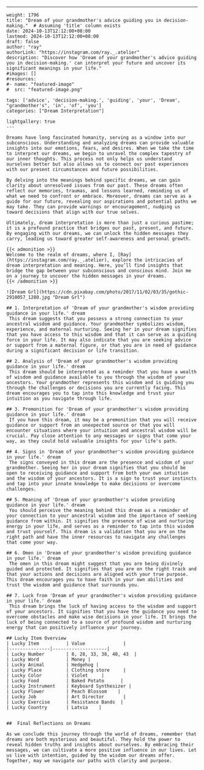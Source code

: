 ---
    weight: 1796
    title: "Dream of your grandmother's advice guiding you in decision-making."  # Assuming 'title' column exists
    date: 2024-10-13T12:12:00+08:00
    lastmod: 2024-10-13T12:12:00+08:00
    draft: false
    author: "ray"
    authorLink: "https://instagram.com/ray._.atelier"
    description: "Discover how 'Dream of your grandmother's advice guiding you in decision-making.' can interpret your future and uncover its significant meanings in your life."
    #images: []
    #resources:
    #- name: "featured-image"
    #  src: "featured-image.png"
    
    tags: ['advice', 'decision-making.', 'guiding', 'your', 'Dream', "grandmother's", 'in', 'of', 'you']
    categories: ["Dream Interpretation"]
    
    lightgallery: true
    ---
    
    Dreams have long fascinated humanity, serving as a window into our subconscious. Understanding and analyzing dreams can provide valuable insights into our emotions, fears, and desires. When we take the time to interpret our dreams, we begin to unravel the complex tapestry of our inner thoughts. This process not only helps us understand ourselves better but also allows us to connect our past experiences with our present circumstances and future possibilities.
    
    By delving into the meanings behind specific dreams, we can gain clarity about unresolved issues from our past. These dreams often reflect our memories, traumas, and lessons learned, reminding us of what we need to confront or embrace. Moreover, dreams can serve as a guide for our future, revealing our aspirations and potential paths we may take. They can provide warnings or encouragement, nudging us toward decisions that align with our true selves.
    
    Ultimately, dream interpretation is more than just a curious pastime; it is a profound practice that bridges our past, present, and future. By engaging with our dreams, we can unlock the hidden messages they carry, leading us toward greater self-awareness and personal growth.
    
    {{< admonition >}}
    Welcome to the realm of dreams, where I, [Ray](https://instagram.com/ray._.atelier), explore the intricacies of dream interpretation and meaning. Here, you’ll find insights that bridge the gap between your subconscious and conscious mind. Join me on a journey to uncover the hidden messages in your dreams.
    {{< /admonition >}}
    
    ![Dream Grl](https://cdn.pixabay.com/photo/2017/11/02/03/35/gothic-2910057_1280.jpg "Dream Grl")
    
    ## 1. Interpretation of 'Dream of your grandmother's wisdom providing guidance in your life.' dream
     This dream suggests that you possess a strong connection to your ancestral wisdom and guidance. Your grandmother symbolizes wisdom, experience, and maternal nurturing. Seeing her in your dream signifies that you have access to this wisdom and that it can serve as a guiding force in your life. It may also indicate that you are seeking advice or support from a maternal figure, or that you are in need of guidance during a significant decision or life transition.
    
    ## 2. Analysis of 'Dream of your grandmother's wisdom providing guidance in your life.' dream
     This dream should be interpreted as a reminder that you have a wealth of wisdom and guidance available to you through the wisdom of your ancestors. Your grandmother represents this wisdom and is guiding you through the challenges or decisions you are currently facing. This dream encourages you to tap into this knowledge and trust your intuition as you navigate through life.
    
    ## 3. Premonition for 'Dream of your grandmother's wisdom providing guidance in your life.' dream
     If you have this dream, it may be a premonition that you will receive guidance or support from an unexpected source or that you will encounter situations where your intuition and ancestral wisdom will be crucial. Pay close attention to any messages or signs that come your way, as they could hold valuable insights for your life's path.
    
    ## 4. Signs in 'Dream of your grandmother's wisdom providing guidance in your life.' dream
     The signs conveyed in this dream are the presence and wisdom of your grandmother. Seeing her in your dream signifies that you should be open to receiving guidance and support from both your own intuition and the wisdom of your ancestors. It is a sign to trust your instincts and tap into your innate knowledge to make decisions or overcome challenges.
    
    ## 5. Meaning of 'Dream of your grandmother's wisdom providing guidance in your life.' dream
     You should perceive the meaning behind this dream as a reminder of your connection to your ancestral wisdom and the importance of seeking guidance from within. It signifies the presence of wise and nurturing energy in your life, and serves as a reminder to tap into this wisdom and trust yourself. This dream is a validation that you are on the right path and have the inner resources to navigate any challenges that come your way.
    
    ## 6. Omen in 'Dream of your grandmother's wisdom providing guidance in your life.' dream
     The omen in this dream might suggest that you are being divinely guided and protected. It signifies that you are on the right track and that your actions and decisions are aligned with your true purpose. This dream encourages you to have faith in your own abilities and trust the wisdom and guidance that surrounds you.
    
    ## 7. Luck from 'Dream of your grandmother's wisdom providing guidance in your life.' dream
     This dream brings the luck of having access to the wisdom and support of your ancestors. It signifies that you have the guidance you need to overcome obstacles and make wise decisions in your life. It brings the luck of being connected to a source of profound wisdom and nurturing energy that can positively influence your journey.
    
    ## Lucky Item Overview
    | Lucky Item          | Value              |
    |---------------|--------------------|
    | Lucky Number        | 8, 28, 33, 38, 40, 43  |
    | Lucky Word          | Money |
    | Lucky Animal        | Hedgehog |
    | Lucky Place         | Clothing store     |
    | Lucky Color         | Violet     |
    | Lucky Food          | Baked Potato      |
    | Lucky Instrument    | Keyboard Synthesizer |
    | Lucky Flower        | Peach Blossom    |
    | Lucky Job           | Art Director       |
    | Lucky Exercise      | Resistance Bands  |
    | Lucky Country       | Latvia    |
    
    
    ##  Final Reflections on Dreams
    
    As we conclude this journey through the world of dreams, remember that dreams are both mysterious and beautiful. They hold the power to reveal hidden truths and insights about ourselves. By embracing their messages, we can cultivate a more positive influence in our lives. Let us live with intention, guided by the wisdom our dreams offer. Together, may we navigate our paths with clarity and purpose.
    